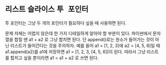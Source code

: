 # `리스트` `슬라이스` `투 포인터`

투 포인터는 그냥 두 개의 포인터가 필요하다 싶을 때 사용하면 된다. 

문제 자체는 어렵지 않은데 한 가지 디테일하게 알아야 할 부분이 있다.
파이썬에서 문자열을 합칠 땐 a1 + a2 로 그냥 합치면 된다. 단 append()로는 원소가 들어가는 것이 아닌 리스트가 들어간다는 것을 주의하자. 예를 들어 a1 = [1, 2, 3]에 a2 = [4, 5, 6]일 때 a1.append(a2)를 a1에 저장하면 a1 = [1, 2, 3, [4, 5, 6]]이 된다. 따라서 그냥 리스트를 합치고 싶을 뿐이라면 a1 = a1 + a2 로 쓰면 된다.

